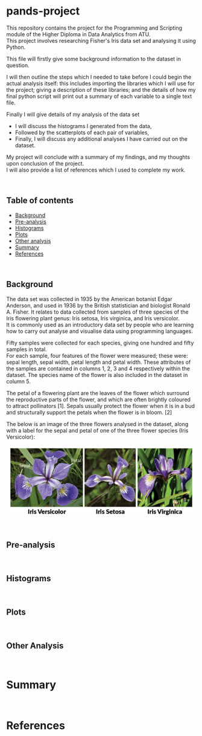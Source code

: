 # pands-project

This repository contains the project for the Programming and Scripting module of the Higher Diploma in Data Analytics from ATU.\
This project involves researching Fisher's Iris data set and analysing it using Python.

This file will firstly give some background information to the dataset in question. 

I will then outline the steps which I needed to take before I could begin the actual analysis itself: this includes importing the libraries which I will use for the project; giving a description of these libraries; and the details of how my final python script will print out a summary of each variable to a single text file.

Finally I will give details of my analysis of the data set
* I will discuss the histograms I generated from the data,
* Followed by the scatterplots of each pair of variables,
* Finally, I will  discuss any additional analyses I have carried out on the dataset.

My project will conclude with a summary of my findings, and my thoughts upon conclusion of the project. \
I will also provide a list of references which I used to complete my work.

&nbsp; 

## Table of contents
* [Background](#background)
* [Pre-analysis](#preanalysis)
* [Histograms](#histograms)
* [Plots](#plots)
* [Other analysis](#otheranalysis)
* [Summary](#summary)
* [References](#references)

&nbsp; 

## Background



The data set was collected in 1935 by the American botanist Edgar Anderson, and used in 1936 by the British statistician and biologist Ronald A. Fisher. It relates to data collected from samples of three species of the Iris flowering plant genus: Iris setosa, Iris virginica, and Iris versicolor. \
It is commonly used as an introductory data set by people who are learning how to carry out analyse and visualise data using programming languages.

Fifty samples were collected for each species, giving one hundred and fifty samples in total. \
For each sample, four features of the flower were measured; these were: sepal length, sepal width, petal length and petal width. These attributes of the samples are contained in columns 1, 2, 3 and 4 respectively within the dataset. The species name of the flower is also included in the dataset in column 5.

The petal of a flowering plant are the leaves of the flower which surround the reproductive parts of the flower, and which are often brightly coloured to attract pollinators [1]. Sepals usually protect the flower when it is in a bud and structurally support the petals when the flower is in bloom. [2]

The below is an image of the three flowers analysed in the dataset, along with a label for the sepal and petal of one of the three flower species (Iris Versicolor):

![image](https://raw.githubusercontent.com/jmce22/pands-project/main/iris_flowers.png)

&nbsp; 

## Pre-analysis

&nbsp; 

## Histograms

&nbsp; 

## Plots

&nbsp; 

## Other Analysis

&nbsp; 

# Summary

&nbsp; 

# References
